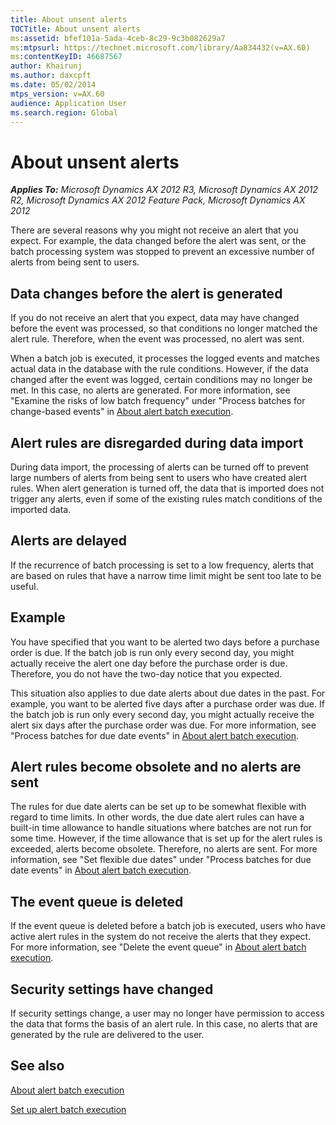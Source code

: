 ```yaml
---
title: About unsent alerts
TOCTitle: About unsent alerts
ms:assetid: bfef101a-5ada-4ceb-8c29-9c3b082629a7
ms:mtpsurl: https://technet.microsoft.com/library/Aa834432(v=AX.60)
ms:contentKeyID: 46687567
author: Khairunj
ms.author: daxcpft
ms.date: 05/02/2014
mtps_version: v=AX.60
audience: Application User
ms.search.region: Global
---
```


# About unsent alerts 


_**Applies To:** Microsoft Dynamics AX 2012 R3, Microsoft Dynamics AX 2012 R2, Microsoft Dynamics AX 2012 Feature Pack, Microsoft Dynamics AX 2012_

There are several reasons why you might not receive an alert that you expect. For example, the data changed before the alert was sent, or the batch processing system was stopped to prevent an excessive number of alerts from being sent to users.

## Data changes before the alert is generated

If you do not receive an alert that you expect, data may have changed before the event was processed, so that conditions no longer matched the alert rule. Therefore, when the event was processed, no alert was sent.

When a batch job is executed, it processes the logged events and matches actual data in the database with the rule conditions. However, if the data changed after the event was logged, certain conditions may no longer be met. In this case, no alerts are generated. For more information, see "Examine the risks of low batch frequency" under "Process batches for change-based events" in [About alert batch execution](about-alert-batch-execution.md).

## Alert rules are disregarded during data import

During data import, the processing of alerts can be turned off to prevent large numbers of alerts from being sent to users who have created alert rules. When alert generation is turned off, the data that is imported does not trigger any alerts, even if some of the existing rules match conditions of the imported data.

## Alerts are delayed

If the recurrence of batch processing is set to a low frequency, alerts that are based on rules that have a narrow time limit might be sent too late to be useful.

## Example

You have specified that you want to be alerted two days before a purchase order is due. If the batch job is run only every second day, you might actually receive the alert one day before the purchase order is due. Therefore, you do not have the two-day notice that you expected.

This situation also applies to due date alerts about due dates in the past. For example, you want to be alerted five days after a purchase order was due. If the batch job is run only every second day, you might actually receive the alert six days after the purchase order was due. For more information, see "Process batches for due date events" in [About alert batch execution](about-alert-batch-execution.md).

## Alert rules become obsolete and no alerts are sent

The rules for due date alerts can be set up to be somewhat flexible with regard to time limits. In other words, the due date alert rules can have a built-in time allowance to handle situations where batches are not run for some time. However, if the time allowance that is set up for the alert rules is exceeded, alerts become obsolete. Therefore, no alerts are sent. For more information, see "Set flexible due dates" under "Process batches for due date events" in [About alert batch execution](about-alert-batch-execution.md).

## The event queue is deleted

If the event queue is deleted before a batch job is executed, users who have active alert rules in the system do not receive the alerts that they expect. For more information, see "Delete the event queue" in [About alert batch execution](about-alert-batch-execution.md).

## Security settings have changed

If security settings change, a user may no longer have permission to access the data that forms the basis of an alert rule. In this case, no alerts that are generated by the rule are delivered to the user.

## See also

[About alert batch execution](about-alert-batch-execution.md)

[Set up alert batch execution](set-up-alert-batch-execution.md)

  


